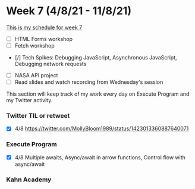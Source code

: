 # Week 7 (4/8/21 - 11/8/21)

[This is my schedule for week 7](https://learn.foundersandcoders.com/course/syllabus/pre-app-8/schedule/)

- [ ] HTML Forms workshop
- [ ] Fetch workshop
- [/] Tech Spikes: Debugging JavaScript, Asynchronous JavaScript, Debugging network requests
- [ ] NASA API project
- [ ] Read slides and watch recording from Wednesday's session

This section will keep track of my work every day on Execute Program and my Twitter activity.

### Twitter TIL or retweet

- [x] 4/8 https://twitter.com/MollyBloom1989/status/1423013360887640071

### Execute Program

- [x] 4/8 Multiple awaits, Async/await in arrow functions, Control flow with async/await

### Kahn Academy
